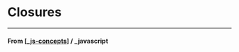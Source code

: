 # Closures

---

#### **From** [[_js-concepts]] / \_javascript

[//begin]: # "Autogenerated link references for markdown compatibility"
[_js-concepts]: _js-concepts "JS Concepts"
[//end]: # "Autogenerated link references"
